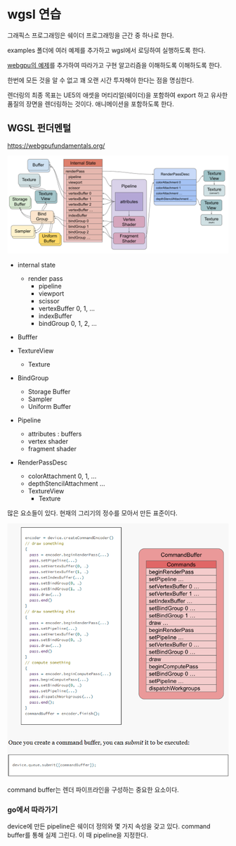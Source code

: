 # wgsl 연습 

그래픽스 프로그래밍은 쉐이더 프로그래밍을 근간 중 하나로 한다. 

examples 폴더에 여러 예제를 추가하고 wgsl에서 로딩하여 실행하도록 한다. 

[webgpu의 예제](https://webgpu.github.io/webgpu-samples)를 추가하여 
따라가고 구현 알고리즘을 이해하도록 이해하도록 한다. 

한번에 모든 것을 알 수 없고 꽤 오랜 시간 투자해야 한다는 점을 명심한다. 

렌더링의 최종 목표는 UE5의 애셋을 머티리얼(쉐이더)을 포함하여 export 하고 
유사한 품질의 장면을 렌더링하는 것이다. 애니메이션을 포함하도록 한다. 

## WGSL 펀더멘털 

https://webgpufundamentals.org/ 

![image](./webgpu-draw-diagram.svg)

- internal state
  - render pass 
    - pipeline 
    - viewport 
    - scissor 
    - vertexBuffer 0, 1, ... 
    - indexBuffer
    - bindGroup 0, 1, 2, ... 
- Bufffer 
- TextureView 
    - Texture 
- BindGroup
  - Storage Buffer 
  - Sampler 
  - Uniform Buffer 

- Pipeline 
  - attributes : buffers 
  - vertex shader 
  - fragment shader 

- RenderPassDesc 
  - colorAttachment 0, 1, ... 
  - depthStencilAttachment ... 
  - TextureView 
    - Texture

많은 요소들이 있다. 현재의 그리기의 정수를 모아서 만든 표준이다. 

![image](./command_buffer.png)

command buffer는 렌더 파이프라인을 구성하는 중요한 요소이다. 

### go에서 따라가기 

device에 만든 pipeline은 쉐이더 정의와 몇 가지 속성을 갖고 있다. 
command buffer를 통해 실제 그린다. 이 때 pipeline을 지정한다. 




